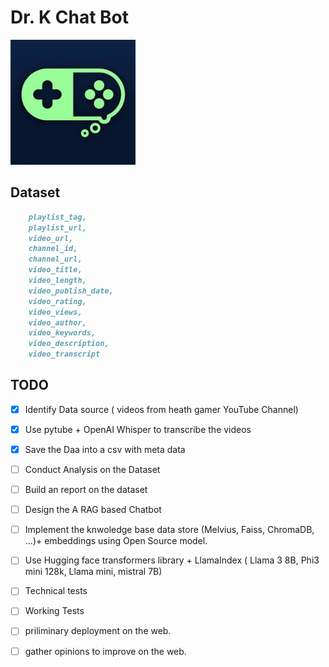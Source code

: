 # Dr. K Chat Bot

<img src="./static/imgs/HG_logo.jpg" width=200> 

## Dataset 

```md 
    playlist_tag,
    playlist_url,
    video_url,
    channel_id,
    channel_url,
    video_title,
    video_length,
    video_publish_date,
    video_rating,
    video_views,
    video_author,
    video_keywords,
    video_description,
    video_transcript
```

## TODO 
- [x] Identify Data source ( videos from heath gamer YouTube Channel)
- [x] Use pytube + OpenAI Whisper to transcribe the videos 
- [x] Save the Daa into a csv with meta data 
- [ ] Conduct Analysis on the Dataset 
- [ ] Build an report on the dataset 
- [ ] Design the A RAG based Chatbot
- [ ] Implement the knwoledge base data store (Melvius, Faiss, ChromaDB, ...)+ embeddings using Open Source model. 
- [ ] Use Hugging face transformers library + LlamaIndex ( Llama 3 8B, Phi3 mini  128k, Llama mini, mistral 7B)
- [ ] Technical tests 
- [ ] Working Tests
- [ ] priliminary deployment on the web. 
- [ ] gather opinions to improve on the web.   




